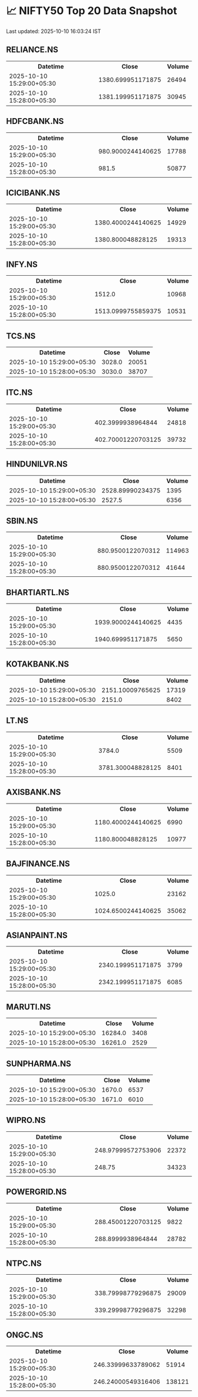 # 📈 NIFTY50 Top 20 Data Snapshot

Last updated: 2025-10-10 16:03:24 IST

## RELIANCE.NS

<table>
  <tr><th>Datetime</th><th>Close</th><th>Volume</th></tr>
  <tr><td>2025-10-10 15:29:00+05:30</td><td>1380.699951171875</td><td>26494</td></tr>
  <tr><td>2025-10-10 15:28:00+05:30</td><td>1381.199951171875</td><td>30945</td></tr>
</table>

## HDFCBANK.NS

<table>
  <tr><th>Datetime</th><th>Close</th><th>Volume</th></tr>
  <tr><td>2025-10-10 15:29:00+05:30</td><td>980.9000244140625</td><td>17788</td></tr>
  <tr><td>2025-10-10 15:28:00+05:30</td><td>981.5</td><td>50877</td></tr>
</table>

## ICICIBANK.NS

<table>
  <tr><th>Datetime</th><th>Close</th><th>Volume</th></tr>
  <tr><td>2025-10-10 15:29:00+05:30</td><td>1380.4000244140625</td><td>14929</td></tr>
  <tr><td>2025-10-10 15:28:00+05:30</td><td>1380.800048828125</td><td>19313</td></tr>
</table>

## INFY.NS

<table>
  <tr><th>Datetime</th><th>Close</th><th>Volume</th></tr>
  <tr><td>2025-10-10 15:29:00+05:30</td><td>1512.0</td><td>10968</td></tr>
  <tr><td>2025-10-10 15:28:00+05:30</td><td>1513.0999755859375</td><td>10531</td></tr>
</table>

## TCS.NS

<table>
  <tr><th>Datetime</th><th>Close</th><th>Volume</th></tr>
  <tr><td>2025-10-10 15:29:00+05:30</td><td>3028.0</td><td>20051</td></tr>
  <tr><td>2025-10-10 15:28:00+05:30</td><td>3030.0</td><td>38707</td></tr>
</table>

## ITC.NS

<table>
  <tr><th>Datetime</th><th>Close</th><th>Volume</th></tr>
  <tr><td>2025-10-10 15:29:00+05:30</td><td>402.3999938964844</td><td>24818</td></tr>
  <tr><td>2025-10-10 15:28:00+05:30</td><td>402.70001220703125</td><td>39732</td></tr>
</table>

## HINDUNILVR.NS

<table>
  <tr><th>Datetime</th><th>Close</th><th>Volume</th></tr>
  <tr><td>2025-10-10 15:29:00+05:30</td><td>2528.89990234375</td><td>1395</td></tr>
  <tr><td>2025-10-10 15:28:00+05:30</td><td>2527.5</td><td>6356</td></tr>
</table>

## SBIN.NS

<table>
  <tr><th>Datetime</th><th>Close</th><th>Volume</th></tr>
  <tr><td>2025-10-10 15:29:00+05:30</td><td>880.9500122070312</td><td>114963</td></tr>
  <tr><td>2025-10-10 15:28:00+05:30</td><td>880.9500122070312</td><td>41644</td></tr>
</table>

## BHARTIARTL.NS

<table>
  <tr><th>Datetime</th><th>Close</th><th>Volume</th></tr>
  <tr><td>2025-10-10 15:29:00+05:30</td><td>1939.9000244140625</td><td>4435</td></tr>
  <tr><td>2025-10-10 15:28:00+05:30</td><td>1940.699951171875</td><td>5650</td></tr>
</table>

## KOTAKBANK.NS

<table>
  <tr><th>Datetime</th><th>Close</th><th>Volume</th></tr>
  <tr><td>2025-10-10 15:29:00+05:30</td><td>2151.10009765625</td><td>17319</td></tr>
  <tr><td>2025-10-10 15:28:00+05:30</td><td>2151.0</td><td>8402</td></tr>
</table>

## LT.NS

<table>
  <tr><th>Datetime</th><th>Close</th><th>Volume</th></tr>
  <tr><td>2025-10-10 15:29:00+05:30</td><td>3784.0</td><td>5509</td></tr>
  <tr><td>2025-10-10 15:28:00+05:30</td><td>3781.300048828125</td><td>8401</td></tr>
</table>

## AXISBANK.NS

<table>
  <tr><th>Datetime</th><th>Close</th><th>Volume</th></tr>
  <tr><td>2025-10-10 15:29:00+05:30</td><td>1180.4000244140625</td><td>6990</td></tr>
  <tr><td>2025-10-10 15:28:00+05:30</td><td>1180.800048828125</td><td>10977</td></tr>
</table>

## BAJFINANCE.NS

<table>
  <tr><th>Datetime</th><th>Close</th><th>Volume</th></tr>
  <tr><td>2025-10-10 15:29:00+05:30</td><td>1025.0</td><td>23162</td></tr>
  <tr><td>2025-10-10 15:28:00+05:30</td><td>1024.6500244140625</td><td>35062</td></tr>
</table>

## ASIANPAINT.NS

<table>
  <tr><th>Datetime</th><th>Close</th><th>Volume</th></tr>
  <tr><td>2025-10-10 15:29:00+05:30</td><td>2340.199951171875</td><td>3799</td></tr>
  <tr><td>2025-10-10 15:28:00+05:30</td><td>2342.199951171875</td><td>6085</td></tr>
</table>

## MARUTI.NS

<table>
  <tr><th>Datetime</th><th>Close</th><th>Volume</th></tr>
  <tr><td>2025-10-10 15:29:00+05:30</td><td>16284.0</td><td>3408</td></tr>
  <tr><td>2025-10-10 15:28:00+05:30</td><td>16261.0</td><td>2529</td></tr>
</table>

## SUNPHARMA.NS

<table>
  <tr><th>Datetime</th><th>Close</th><th>Volume</th></tr>
  <tr><td>2025-10-10 15:29:00+05:30</td><td>1670.0</td><td>6537</td></tr>
  <tr><td>2025-10-10 15:28:00+05:30</td><td>1671.0</td><td>6010</td></tr>
</table>

## WIPRO.NS

<table>
  <tr><th>Datetime</th><th>Close</th><th>Volume</th></tr>
  <tr><td>2025-10-10 15:29:00+05:30</td><td>248.97999572753906</td><td>22372</td></tr>
  <tr><td>2025-10-10 15:28:00+05:30</td><td>248.75</td><td>34323</td></tr>
</table>

## POWERGRID.NS

<table>
  <tr><th>Datetime</th><th>Close</th><th>Volume</th></tr>
  <tr><td>2025-10-10 15:29:00+05:30</td><td>288.45001220703125</td><td>9822</td></tr>
  <tr><td>2025-10-10 15:28:00+05:30</td><td>288.8999938964844</td><td>28782</td></tr>
</table>

## NTPC.NS

<table>
  <tr><th>Datetime</th><th>Close</th><th>Volume</th></tr>
  <tr><td>2025-10-10 15:29:00+05:30</td><td>338.79998779296875</td><td>29009</td></tr>
  <tr><td>2025-10-10 15:28:00+05:30</td><td>339.29998779296875</td><td>32298</td></tr>
</table>

## ONGC.NS

<table>
  <tr><th>Datetime</th><th>Close</th><th>Volume</th></tr>
  <tr><td>2025-10-10 15:29:00+05:30</td><td>246.33999633789062</td><td>51914</td></tr>
  <tr><td>2025-10-10 15:28:00+05:30</td><td>246.24000549316406</td><td>138121</td></tr>
</table>

